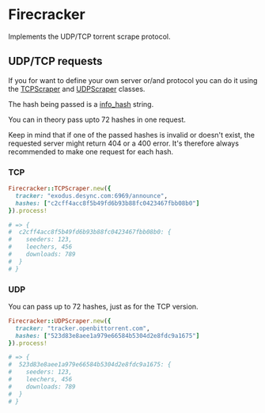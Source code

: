 # Firecracker

Implements the UDP/TCP torrent scrape protocol.

## UDP/TCP requests

If you for want to define your own server or/and protocol you can do it using the [TCPScraper](https://github.com/oleander/firecracker/blob/master/lib/firecracker/tcp_scraper.rb) and [UDPScraper](https://github.com/oleander/firecracker/blob/master/lib/firecracker/udp_scraper.rb) classes.

The hash being passed is a [info_hash](http://wiki.theory.org/BitTorrent_Tracker_Protocol) string.

You can in theory pass upto 72 hashes in one request.

Keep in mind that if one of the passed hashes is invalid or doesn't exist, the requested server might return 404 or a 400 error.
It's therefore always recommended to make one request for each hash. 

### TCP

``` ruby
Firecracker::TCPScraper.new({
  tracker: "exodus.desync.com:6969/announce",
  hashes: ["c2cff4acc8f5b49fd6b93b88fc0423467fbb08b0"]
}).process!

# => {
#  c2cff4acc8f5b49fd6b93b88fc0423467fbb08b0: {
#    seeders: 123,
#    leechers, 456
#    downloads: 789
#  }
# }
```

### UDP

You can pass up to 72 hashes, just as for the TCP version.

``` ruby
Firecracker::UDPScraper.new({
  tracker: "tracker.openbittorrent.com",
  hashes: ["523d83e8aee1a979e66584b5304d2e8fdc9a1675"]
}).process!

# => {
#  523d83e8aee1a979e66584b5304d2e8fdc9a1675: {
#    seeders: 123,
#    leechers, 456
#    downloads: 789
#  }
# }
```